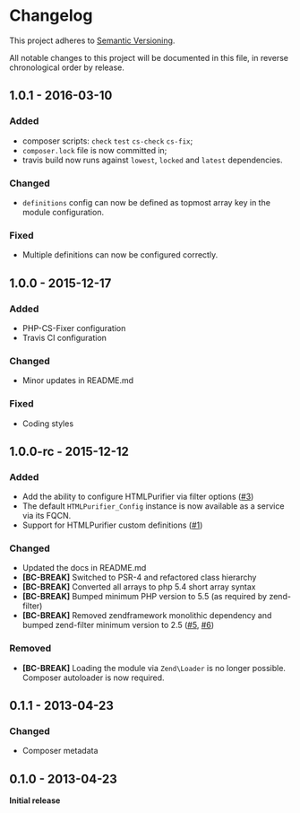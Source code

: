 # Changelog

This project adheres to [Semantic Versioning](http://semver.org/).

All notable changes to this project will be documented in this file, in reverse chronological order by release.

## 1.0.1 - 2016-03-10

### Added
- composer scripts: `check` `test` `cs-check` `cs-fix`;
- `composer.lock` file is now committed in;
- travis build now runs against `lowest`, `locked` and `latest` dependencies. 

### Changed
- `definitions` config can now be defined as topmost array key in the module configuration.

### Fixed
- Multiple definitions can now be configured correctly.

## 1.0.0 - 2015-12-17

### Added
- PHP-CS-Fixer configuration
- Travis CI configuration

### Changed
- Minor updates in README.md

### Fixed
- Coding styles


## 1.0.0-rc - 2015-12-12

### Added
- Add the ability to configure HTMLPurifier via filter options ([#3](https://github.com/Soflomo/Purifier/pull/3/))
- The default `HTMLPurifier_Config` instance is now available as a service via its FQCN.
- Support for HTMLPurifier custom definitions ([#1](https://github.com/juriansluiman/Soflomo-Purifier/pull/1))

### Changed
- Updated the docs in README.md
- **[BC-BREAK]** Switched to PSR-4 and refactored class hierarchy
- **[BC-BREAK]** Converted all arrays to php 5.4 short array syntax
- **[BC-BREAK]** Bumped minimum PHP version to 5.5 (as required by zend-filter)
- **[BC-BREAK]** Removed zendframework monolithic dependency and bumped zend-filter minimum version to 2.5 ([#5](https://github.com/Soflomo/Purifier/pull/5), [#6](https://github.com/Soflomo/Purifier/pull/6))

### Removed
- **[BC-BREAK]** Loading the module via `Zend\Loader` is no longer possible. Composer autoloader is now required.


## 0.1.1 - 2013-04-23

### Changed
- Composer metadata

## 0.1.0 - 2013-04-23

**Initial release**
